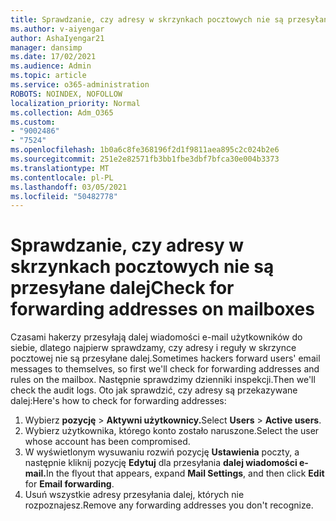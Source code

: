```yaml
---
title: Sprawdzanie, czy adresy w skrzynkach pocztowych nie są przesyłane dalej
ms.author: v-aiyengar
author: AshaIyengar21
manager: dansimp
ms.date: 17/02/2021
ms.audience: Admin
ms.topic: article
ms.service: o365-administration
ROBOTS: NOINDEX, NOFOLLOW
localization_priority: Normal
ms.collection: Adm_O365
ms.custom:
- "9002486"
- "7524"
ms.openlocfilehash: 1b0a6c8fe368196f2d1f9811aea895c2c024b2e6
ms.sourcegitcommit: 251e2e82571fb3bb1fbe3dbf7bfca30e004b3373
ms.translationtype: MT
ms.contentlocale: pl-PL
ms.lasthandoff: 03/05/2021
ms.locfileid: "50482778"
---
```

# <a name="check-for-forwarding-addresses-on-mailboxes"></a><span data-ttu-id="fd89b-102">Sprawdzanie, czy adresy w skrzynkach pocztowych nie są przesyłane dalej</span><span class="sxs-lookup"><span data-stu-id="fd89b-102">Check for forwarding addresses on mailboxes</span></span>

<span data-ttu-id="fd89b-103">Czasami hakerzy przesyłają dalej wiadomości e-mail użytkowników do siebie, dlatego najpierw sprawdzamy, czy adresy i reguły w skrzynce pocztowej nie są przesyłane dalej.</span><span class="sxs-lookup"><span data-stu-id="fd89b-103">Sometimes hackers forward users' email messages to themselves, so first we'll check for forwarding addresses and rules on the mailbox.</span></span> <span data-ttu-id="fd89b-104">Następnie sprawdzimy dzienniki inspekcji.</span><span class="sxs-lookup"><span data-stu-id="fd89b-104">Then we'll check the audit logs.</span></span> <span data-ttu-id="fd89b-105">Oto jak sprawdzić, czy adresy są przekazywane dalej:</span><span class="sxs-lookup"><span data-stu-id="fd89b-105">Here's how to check for forwarding addresses:</span></span>

1. <span data-ttu-id="fd89b-106">Wybierz **pozycję**  >  **Aktywni użytkownicy.**</span><span class="sxs-lookup"><span data-stu-id="fd89b-106">Select **Users** > **Active users**.</span></span>
1. <span data-ttu-id="fd89b-107">Wybierz użytkownika, którego konto zostało naruszone.</span><span class="sxs-lookup"><span data-stu-id="fd89b-107">Select the user whose account has been compromised.</span></span>
1. <span data-ttu-id="fd89b-108">W wyświetlonym wysuwaniu rozwiń pozycję **Ustawienia** poczty, a następnie kliknij pozycję **Edytuj** dla przesyłania **dalej wiadomości e-mail.**</span><span class="sxs-lookup"><span data-stu-id="fd89b-108">In the flyout that appears, expand **Mail Settings**, and then click **Edit** for **Email forwarding**.</span></span>
1. <span data-ttu-id="fd89b-109">Usuń wszystkie adresy przesyłania dalej, których nie rozpoznajesz.</span><span class="sxs-lookup"><span data-stu-id="fd89b-109">Remove any forwarding addresses you don't recognize.</span></span>